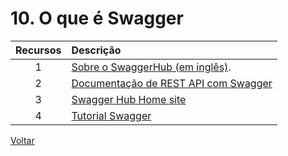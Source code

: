 # 10. O que é Swagger

| Recursos | Descrição |
| :---: | :--- |
|1|[Sobre o SwaggerHub (em inglês)](https://app.swaggerhub.com/help/index).|
|2|[Documentação de REST API com Swagger](https://coding4fun.com.br/blog/documentacao-de-rest-api-com-swagger-2-0)|
|3|[Swagger Hub Home site](https://app.swaggerhub.com/home)|
|4|[Tutorial Swagger](https://app.swaggerhub.com/help/tutorials/getting-started)|

[Voltar](conteudo1.md)
